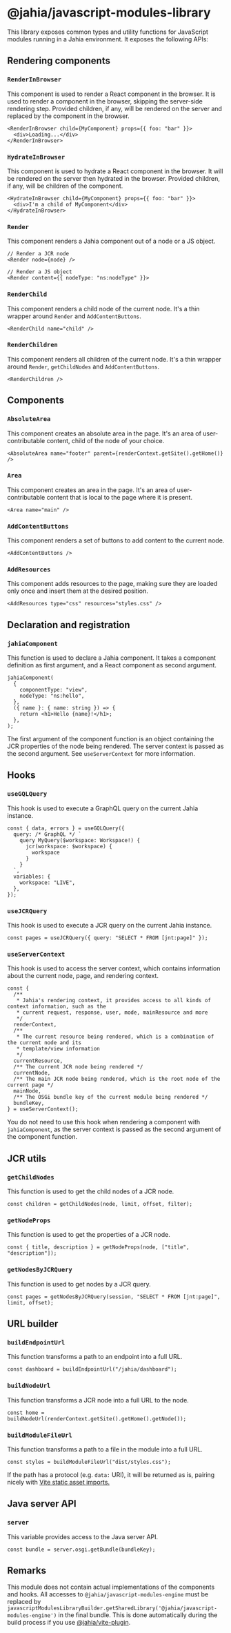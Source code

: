 # @jahia/javascript-modules-library

This library exposes common types and utility functions for JavaScript modules running in a Jahia environment. It exposes the following APIs:

## Rendering components

### `RenderInBrowser`

This component is used to render a React component in the browser. It is used to render a component in the browser, skipping the server-side rendering step. Provided children, if any, will be rendered on the server and replaced by the component in the browser.

```tsx
<RenderInBrowser child={MyComponent} props={{ foo: "bar" }}>
  <div>Loading...</div>
</RenderInBrowser>
```

### `HydrateInBrowser`

This component is used to hydrate a React component in the browser. It will be rendered on the server then hydrated in the browser. Provided children, if any, will be children of the component.

```tsx
<HydrateInBrowser child={MyComponent} props={{ foo: "bar" }}>
  <div>I'm a child of MyComponent</div>
</HydrateInBrowser>
```

### `Render`

This component renders a Jahia component out of a node or a JS object.

```tsx
// Render a JCR node
<Render node={node} />

// Render a JS object
<Render content={{ nodeType: "ns:nodeType" }}>
```

### `RenderChild`

This component renders a child node of the current node. It's a thin wrapper around `Render` and `AddContentButtons`.

```tsx
<RenderChild name="child" />
```

### `RenderChildren`

This component renders all children of the current node. It's a thin wrapper around `Render`, `getChildNodes` and `AddContentButtons`.

```tsx
<RenderChildren />
```

## Components

### `AbsoluteArea`

This component creates an absolute area in the page. It's an area of user-contributable content, child of the node of your choice.

```tsx
<AbsoluteArea name="footer" parent={renderContext.getSite().getHome()} />
```

### `Area`

This component creates an area in the page. It's an area of user-contributable content that is local to the page where it is present.

```tsx
<Area name="main" />
```

### `AddContentButtons`

This component renders a set of buttons to add content to the current node.

```tsx
<AddContentButtons />
```

### `AddResources`

This component adds resources to the page, making sure they are loaded only once and insert them at the desired position.

```tsx
<AddResources type="css" resources="styles.css" />
```

## Declaration and registration

### `jahiaComponent`

This function is used to declare a Jahia component. It takes a component definition as first argument, and a React component as second argument.

```tsx
jahiaComponent(
  {
    componentType: "view",
    nodeType: "ns:hello",
  },
  ({ name }: { name: string }) => {
    return <h1>Hello {name}!</h1>;
  },
);
```

The first argument of the component function is an object containing the JCR properties of the node being rendered. The server context is passed as the second argument. See `useServerContext` for more information.

## Hooks

### `useGQLQuery`

This hook is used to execute a GraphQL query on the current Jahia instance.

```tsx
const { data, errors } = useGQLQuery({
  query: /* GraphQL */ `
    query MyQuery($workspace: Workspace!) {
      jcr(workspace: $workspace) {
        workspace
      }
    }
  `,
  variables: {
    workspace: "LIVE",
  },
});
```

### `useJCRQuery`

This hook is used to execute a JCR query on the current Jahia instance.

```tsx
const pages = useJCRQuery({ query: "SELECT * FROM [jnt:page]" });
```

### `useServerContext`

This hook is used to access the server context, which contains information about the current node, page, and rendering context.

```tsx
const {
  /**
   * Jahia's rendering context, it provides access to all kinds of context information, such as the
   * current request, response, user, mode, mainResource and more
   */
  renderContext,
  /**
   * The current resource being rendered, which is a combination of the current node and its
   * template/view information
   */
  currentResource,
  /** The current JCR node being rendered */
  currentNode,
  /** The main JCR node being rendered, which is the root node of the current page */
  mainNode,
  /** The OSGi bundle key of the current module being rendered */
  bundleKey,
} = useServerContext();
```

You do not need to use this hook when rendering a component with `jahiaComponent`, as the server context is passed as the second argument of the component function.

## JCR utils

### `getChildNodes`

This function is used to get the child nodes of a JCR node.

```tsx
const children = getChildNodes(node, limit, offset, filter);
```

### `getNodeProps`

This function is used to get the properties of a JCR node.

```tsx
const { title, description } = getNodeProps(node, ["title", "description"]);
```

### `getNodesByJCRQuery`

This function is used to get nodes by a JCR query.

```tsx
const pages = getNodesByJCRQuery(session, "SELECT * FROM [jnt:page]", limit, offset);
```

## URL builder

### `buildEndpointUrl`

This function transforms a path to an endpoint into a full URL.

```tsx
const dashboard = buildEndpointUrl("/jahia/dashboard");
```

### `buildNodeUrl`

This function transforms a JCR node into a full URL to the node.

```tsx
const home = buildNodeUrl(renderContext.getSite().getHome().getNode());
```

### `buildModuleFileUrl`

This function transforms a path to a file in the module into a full URL.

```tsx
const styles = buildModuleFileUrl("dist/styles.css");
```

If the path has a protocol (e.g. `data:` URI), it will be returned as is, pairing nicely with [Vite static asset imports.](https://vite.dev/guide/assets.html#importing-asset-as-url)

## Java server API

### `server`

This variable provides access to the Java server API.

```tsx
const bundle = server.osgi.getBundle(bundleKey);
```

## Remarks

This module does not contain actual implementations of the components and hooks. All accesses to `@jahia/javascript-modules-engine` must be replaced by `javascriptModulesLibraryBuilder.getSharedLibrary('@jahia/javascript-modules-engine')` in the final bundle. This is done automatically during the build process if you use [@jahia/vite-plugin](https://www.npmjs.com/package/@jahia/vite-plugin).
